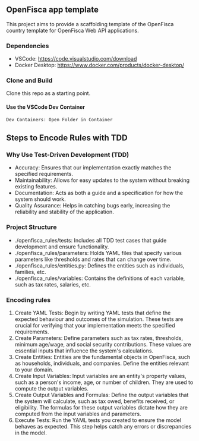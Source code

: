 ## OpenFisca app template

This project aims to provide a scaffolding template of the OpenFisca country template for OpenFisca Web API applications.

### Dependencies
- VSCode: https://code.visualstudio.com/download
- Docker Desktop: https://www.docker.com/products/docker-desktop/

### Clone and Build
Clone this repo as a starting point.

#### Use the VSCode Dev Container

`Dev Containers: Open Folder in Container`

## Steps to Encode Rules with TDD

### Why Use Test-Driven Development (TDD)
- Accuracy: Ensures that our implementation exactly matches the specified requirements.
- Maintainability: Allows for easy updates to the system without breaking existing features.
- Documentation: Acts as both a guide and a specification for how the system should work.
- Quality Assurance: Helps in catching bugs early, increasing the reliability and stability of the application.

### Project Structure
- ./openfisca_rules/tests: Includes all TDD test cases that guide development and ensure functionality.
- ./openfisca_rules/parameters: Holds YAML files that specify various parameters like thresholds and rates that can change over time.
- ./openfisca_rules/entities.py: Defines the entities such as individuals, families, etc.
- ./openfisca_rules/variables: Contains the definitions of each variable, such as tax rates, salaries, etc.

### Encoding rules
1. Create YAML Tests: Begin by writing YAML tests that define the expected behaviour and outcomes of the simulation. These tests are crucial for verifying that your implementation meets the specified requirements.
2. Create Parameters: Define parameters such as tax rates, thresholds, minimum age/wage, and social security contributions. These values are essential inputs that influence the system's calculations.
3. Create Entities: Entities are the fundamental objects in OpenFisca, such as households, individuals, and companies. Define the entities relevant to your domain.
5. Create Input Variables: Input variables are an entity's property values, such as a person's income, age, or number of children. They are used to compute the output variables.
6. Create Output Variables and Formulas: Define the output variables that the system will calculate, such as tax owed, benefits received, or eligibility. The formulas for these output variables dictate how they are computed from the input variables and parameters.
7. Execute Tests: Run the YAML tests you created to ensure the model behaves as expected. This step helps catch any errors or discrepancies in the model.
